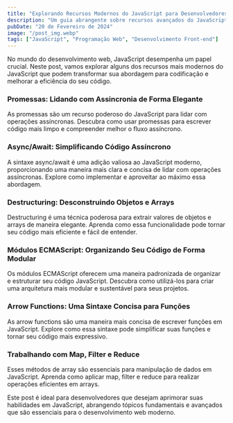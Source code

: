 ```yaml
---
title: "Explorando Recursos Modernos do JavaScript para Desenvolvedores"
description: "Um guia abrangente sobre recursos avançados do JavaScript, incluindo promessas, async/await, destructuring, e outras técnicas modernas para aprimorar sua experiência de desenvolvimento."
pubDate: "20 de Fevereiro de 2024"
image: "/post_img.webp"
tags: ["JavaScript", "Programação Web", "Desenvolvimento Front-end"]
---
```


No mundo do desenvolvimento web, JavaScript desempenha um papel crucial. Neste post, vamos explorar alguns dos recursos mais modernos do JavaScript que podem transformar sua abordagem para codificação e melhorar a eficiência do seu código.

### Promessas: Lidando com Assincronia de Forma Elegante

As promessas são um recurso poderoso do JavaScript para lidar com operações assíncronas. Descubra como usar promessas para escrever código mais limpo e compreender melhor o fluxo assíncrono.

### Async/Await: Simplificando Código Assíncrono

A sintaxe async/await é uma adição valiosa ao JavaScript moderno, proporcionando uma maneira mais clara e concisa de lidar com operações assíncronas. Explore como implementar e aproveitar ao máximo essa abordagem.

### Destructuring: Desconstruindo Objetos e Arrays

Destructuring é uma técnica poderosa para extrair valores de objetos e arrays de maneira elegante. Aprenda como essa funcionalidade pode tornar seu código mais eficiente e fácil de entender.

### Módulos ECMAScript: Organizando Seu Código de Forma Modular

Os módulos ECMAScript oferecem uma maneira padronizada de organizar e estruturar seu código JavaScript. Descubra como utilizá-los para criar uma arquitetura mais modular e sustentável para seus projetos.

### Arrow Functions: Uma Sintaxe Concisa para Funções

As arrow functions são uma maneira mais concisa de escrever funções em JavaScript. Explore como essa sintaxe pode simplificar suas funções e tornar seu código mais expressivo.

### Trabalhando com Map, Filter e Reduce

Esses métodos de array são essenciais para manipulação de dados em JavaScript. Aprenda como aplicar map, filter e reduce para realizar operações eficientes em arrays.

Este post é ideal para desenvolvedores que desejam aprimorar suas habilidades em JavaScript, abrangendo tópicos fundamentais e avançados que são essenciais para o desenvolvimento web moderno.

